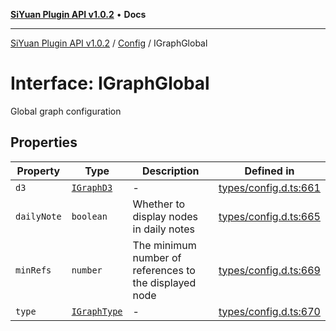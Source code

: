 [**SiYuan Plugin API v1.0.2**](../../../README.md) • **Docs**

---

[SiYuan Plugin API v1.0.2](../../../README.md) / [Config](../README.md) / IGraphGlobal

# Interface: IGraphGlobal

Global graph configuration

## Properties

| Property    | Type                          | Description                                            | Defined in                                                                                     |
| ----------- | ----------------------------- | ------------------------------------------------------ | ---------------------------------------------------------------------------------------------- |
| `d3`        | [`IGraphD3`](IGraphD3.md)     | -                                                      | [types/config.d.ts:661](https://github.com/siyuan-note/petal/tree/main/types/config.d.ts#L661) |
| `dailyNote` | `boolean`                     | Whether to display nodes in daily notes                | [types/config.d.ts:665](https://github.com/siyuan-note/petal/tree/main/types/config.d.ts#L665) |
| `minRefs`   | `number`                      | The minimum number of references to the displayed node | [types/config.d.ts:669](https://github.com/siyuan-note/petal/tree/main/types/config.d.ts#L669) |
| `type`      | [`IGraphType`](IGraphType.md) | -                                                      | [types/config.d.ts:670](https://github.com/siyuan-note/petal/tree/main/types/config.d.ts#L670) |
